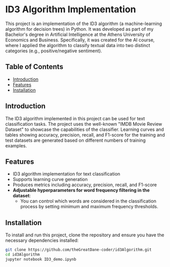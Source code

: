 # ID3 Algorithm Implementation

This project is an implementation of the ID3 algorithm (a machine-learning algorithm for decision trees) in Python. It was developed as part of my Bachelor's degree in Artificial Intelligence at the Athens University of Economics and Business. Specifically, it was created for the AI course, where I applied the algorithm to classify textual data into two distinct categories (e.g., positive/negative sentiment).

## Table of Contents
- [Introduction](#introduction)
- [Features](#features)
- [Installation](#installation)

## Introduction

The ID3 algorithm implemented in this project can be used for text classification tasks. The project uses the well-known "IMDB Movie Review Dataset" to showcase the capabilities of the classifier. Learning curves and tables showing accuracy, precision, recall, and F1-score for the training and test datasets are generated based on different numbers of training examples.

## Features
- ID3 algorithm implementation for text classification
- Supports learning curve generation
- Produces metrics including accuracy, precision, recall, and F1-score
- **Adjustable hyperparameters for word frequency filtering in the dataset**:
   - You can control which words are considered in the classification process by setting minimum and maximum frequency thresholds.

## Installation

To install and run this project, clone the repository and ensure you have the necessary dependencies installed:

```bash
git clone https://github.com/theGreatDane-coder/id3Algorithm.git
cd id3Algorithm
jupyter notebook ID3_demo.ipynb
